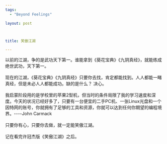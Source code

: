 ```yaml
--- 
tags: 
  - "Beyond Feelings"

layout: post



title: 笑傲江湖

---
```

<div id="msgcns!5F971C000415D85F!185" class="bvMsg">
<div>以前的江湖，争的是武功天下第一。谁能拿到《葵花宝典》《九阴真经》，就能练成绝世武功，天下第一。</div>
<div> </div>
<div>现在的江湖，《葵花宝典》《九阴真经》只要你去找，肯定都能找到。人人都能一睹真经，但是未必人人都能成功。缺的是什么？ 决心。 </div>
<div> </div>
<div>我启蒙阶段用的是学校里的苹果2型机，但当时的条件局限了我的学习速度和深度。今天的状况已经好多了，只要有一台便宜的二手PC机、一张Linux光盘和一个因特网的账号，你就拥有了足够的工具和资源，你就可以达到任何你期望的编程境界。----John Carmack</div>
<div> </div>
<div>只要你有心，只要你去做，就一定能笑傲江湖。</div>
<div> </div>
<div>记在看完许冠杰版《笑傲江湖》之后。</div>
</div>

